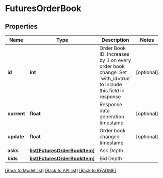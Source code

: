 # FuturesOrderBook

## Properties
Name | Type | Description | Notes
------------ | ------------- | ------------- | -------------
**id** | **int** | Order Book ID. Increases by 1 on every order book change. Set &#x60;with_id&#x3D;true&#x60; to include this field in response | [optional] 
**current** | **float** | Response data generation timestamp | [optional] 
**update** | **float** | Order book changed timestamp | [optional] 
**asks** | [**list[FuturesOrderBookItem]**](FuturesOrderBookItem.md) | Ask Depth | 
**bids** | [**list[FuturesOrderBookItem]**](FuturesOrderBookItem.md) | Bid Depth | 

[[Back to Model list]](../README.md#documentation-for-models) [[Back to API list]](../README.md#documentation-for-api-endpoints) [[Back to README]](../README.md)


